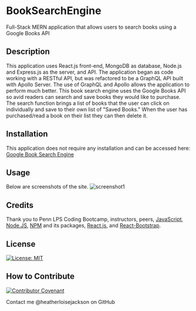 # BookSearchEngine
Full-Stack MERN application that allows users to search books using a Google Books API

## Description
This application uses React.js front-end, MongoDB as database, Node.js and Express.js as the server, and API. The application began as code working with a RESTful API, but was refactored to be a GraphQL API built with Apollo Server. The use of GraphQL and Apollo allows the application to perform much better. This book search engine uses the Google Books API so avid readers can search and save books they would like to purchase. The search function brings a list of books that the user can click on individually and save to their own list of "Saved Books." When the user has purchased/read a book on their list they can then delete it.

## Installation
This application does not require any installation and can be accessed here: [Google Book Search Engine](https://heathers-google-book-search.herokuapp.com/)

## Usage
Below are screenshots of the site.
![screenshot1]()

## Credits
Thank you to Penn LPS Coding Bootcamp, instructors, peers, [JavaScript](https://www.javascript.com/), [Node.JS](https://nodejs.org/en/), [NPM](https://www.npmjs.com/) and its packages, [React.js](https://reactjs.org/), and [React-Bootstrap](https://react-bootstrap.github.io/).

## License
[![License: MIT](https://img.shields.io/badge/License-MIT-yellow.svg)](https://opensource.org/licenses/MIT)

## How to Contribute
[![Contributor Covenant](https://img.shields.io/badge/Contributor%20Covenant-2.0-4baaaa.svg)](code_of_conduct.md)

Contact me @heatherloisejackson on GitHub
